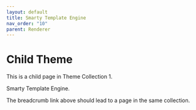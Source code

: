 ```yaml
---
layout: default
title: Smarty Template Engine
nav_order: "10"
parent: Renderer
---
```


# Child Theme

This is a child page in Theme Collection 1.

Smarty Template Engine.  


The breadcrumb link above should lead to a page in the same collection.
